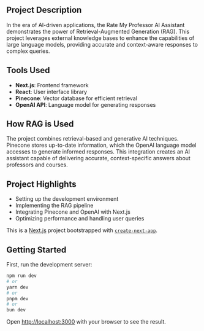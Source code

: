 ## Project Description

In the era of AI-driven applications, the Rate My Professor AI Assistant demonstrates the power of Retrieval-Augmented Generation (RAG). This project leverages external knowledge bases to enhance the capabilities of large language models, providing accurate and context-aware responses to complex queries.

## Tools Used
- **Next.js**: Frontend framework
- **React**: User interface library
- **Pinecone**: Vector database for efficient retrieval
- **OpenAI API**: Language model for generating responses

## How RAG is Used
The project combines retrieval-based and generative AI techniques. Pinecone stores up-to-date information, which the OpenAI language model accesses to generate informed responses. This integration creates an AI assistant capable of delivering accurate, context-specific answers about professors and courses.

## Project Highlights
- Setting up the development environment
- Implementing the RAG pipeline
- Integrating Pinecone and OpenAI with Next.js
- Optimizing performance and handling user queries



This is a [Next.js](https://nextjs.org/) project bootstrapped with [`create-next-app`](https://github.com/vercel/next.js/tree/canary/packages/create-next-app).

## Getting Started

First, run the development server:

```bash
npm run dev
# or
yarn dev
# or
pnpm dev
# or
bun dev
```

Open [http://localhost:3000](http://localhost:3000) with your browser to see the result.

